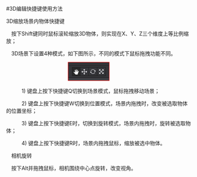 #3D编辑快捷键使用方法

3D缩放场景内物体快捷键

&emsp;按下Shift键同时鼠标滚轮缩放3D物体，则实现在X、Y、Z三个维度上等比例缩放；

&emsp;3D场景下设置4种模式，如下图所示，不同的模式下鼠标拖拽功能不同。

&emsp;&emsp;&emsp;&emsp;&emsp;&emsp;&emsp;&emsp;&emsp;&emsp;&emsp;&emsp;![image](res/image0001.png)
 
&emsp;&emsp;&emsp;1) 键盘上按下快捷键Q切换到场景模式，鼠标拖拽移动场景；

&emsp;&emsp;&emsp;2) 键盘上按下快捷键W切换到位置模式，场景内拖拽时，改变被选取物体的位置坐标；
 
&emsp;&emsp;&emsp;3) 键盘上按下快捷键E时，切换到旋转模式，场景内拖拽时，旋转被选取物体；
 
&emsp;&emsp;&emsp;4) 键盘上按下快捷键R时，场景内拖拽鼠标，缩放被选中物体。
 
&emsp;相机旋转

&emsp;按下Alt并拖拽鼠标，相机围绕中心点旋转，改变视角。
